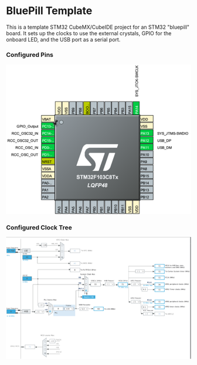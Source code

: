 # BluePill Template
This is a template STM32 CubeMX/CubeIDE project for an STM32 "bluepill" board. It sets up the clocks to use the external crystals, GPIO for the onboard LED, and the USB port as a serial port.   


### Configured Pins
![pinout](images/bluepill-template-pinout.png)

### Configured Clock Tree

![clocktree](images/bluepill-template-clocktree.png)
